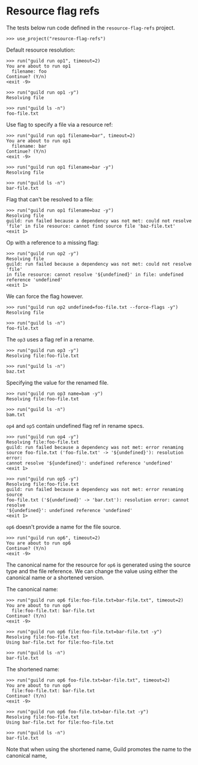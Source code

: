 # Resource flag refs

The tests below run code defined in the `resource-flag-refs` project.

    >>> use_project("resource-flag-refs")

Default resource resolution:

    >>> run("guild run op1", timeout=2)
    You are about to run op1
      filename: foo
    Continue? (Y/n)
    <exit -9>

    >>> run("guild run op1 -y")
    Resolving file

    >>> run("guild ls -n")
    foo-file.txt

Use flag to specify a file via a resource ref:

    >>> run("guild run op1 filename=bar", timeout=2)
    You are about to run op1
      filename: bar
    Continue? (Y/n)
    <exit -9>

    >>> run("guild run op1 filename=bar -y")
    Resolving file

    >>> run("guild ls -n")
    bar-file.txt

Flag that can't be resolved to a file:

    >>> run("guild run op1 filename=baz -y")
    Resolving file
    guild: run failed because a dependency was not met: could not resolve
    'file' in file resource: cannot find source file 'baz-file.txt'
    <exit 1>

Op with a reference to a missing flag:

    >>> run("guild run op2 -y")
    Resolving file
    guild: run failed because a dependency was not met: could not resolve 'file'
    in file resource: cannot resolve '${undefined}' in file: undefined reference 'undefined'
    <exit 1>

We can force the flag however.

    >>> run("guild run op2 undefined=foo-file.txt --force-flags -y")
    Resolving file

    >>> run("guild ls -n")
    foo-file.txt

The `op3` uses a flag ref in a rename.

    >>> run("guild run op3 -y")
    Resolving file:foo-file.txt

    >>> run("guild ls -n")
    baz.txt

Specifying the value for the renamed file.

    >>> run("guild run op3 name=bam -y")
    Resolving file:foo-file.txt

    >>> run("guild ls -n")
    bam.txt

`op4` and `op5` contain undefined flag ref in rename specs.

    >>> run("guild run op4 -y")
    Resolving file:foo-file.txt
    guild: run failed because a dependency was not met: error renaming
    source foo-file.txt ('foo-file.txt' -> '${undefined}'): resolution error:
    cannot resolve '${undefined}': undefined reference 'undefined'
    <exit 1>

    >>> run("guild run op5 -y")
    Resolving file:foo-file.txt
    guild: run failed because a dependency was not met: error renaming source
    foo-file.txt ('${undefined}' -> 'bar.txt'): resolution error: cannot resolve
    '${undefined}': undefined reference 'undefined'
    <exit 1>

`op6` doesn't provide a name for the file source.

    >>> run("guild run op6", timeout=2)
    You are about to run op6
    Continue? (Y/n)
    <exit -9>

The canonical name for the resource for `op6` is generated using the
source type and the file reference. We can change the value using
either the canonical name or a shortened version.

The canonical name:

    >>> run("guild run op6 file:foo-file.txt=bar-file.txt", timeout=2)
    You are about to run op6
      file:foo-file.txt: bar-file.txt
    Continue? (Y/n)
    <exit -9>

    >>> run("guild run op6 file:foo-file.txt=bar-file.txt -y")
    Resolving file:foo-file.txt
    Using bar-file.txt for file:foo-file.txt

    >>> run("guild ls -n")
    bar-file.txt

The shortened name:

    >>> run("guild run op6 foo-file.txt=bar-file.txt", timeout=2)
    You are about to run op6
      file:foo-file.txt: bar-file.txt
    Continue? (Y/n)
    <exit -9>

    >>> run("guild run op6 foo-file.txt=bar-file.txt -y")
    Resolving file:foo-file.txt
    Using bar-file.txt for file:foo-file.txt

    >>> run("guild ls -n")
    bar-file.txt

Note that when using the shortened name, Guild promotes the name to
the canonical name,

